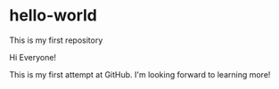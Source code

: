 # hello-world
This is my first repository

Hi Everyone! 

This is my first attempt at GitHub. I'm looking forward to learning more!

